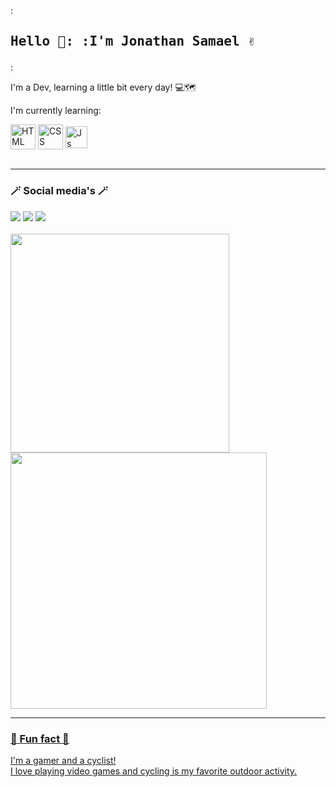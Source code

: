 :<h2><pre>Hello 🌻:
:I'm Jonathan Samael ✌️ </pre></h2> :

<p> I'm a Dev, learning a little bit every day! 💻🗺️</p>

I'm currently learning: 
<div style="display: inline_block">
  <img align="center" alt="HTML" height="40" width="40" src="https://cdn.jsdelivr.net/gh/devicons/devicon/icons/html5/html5-plain-wordmark.svg">
  <img align="center" alt="CSS" height="40" width="40" src="https://cdn.jsdelivr.net/gh/devicons/devicon/icons/css3/css3-plain-wordmark.svg">
  <img align="center" alt="Js" height="35" width="35" src="https://cdn.jsdelivr.net/gh/devicons/devicon/icons/javascript/javascript-plain.svg">  
</div><br>

***

<h3>🪄 Social media's 🪄</h3>
<div> 
 <a href="https://www.instagram.com/jonathan_samael_" target="_blank"><img src="https://img.shields.io/badge/-Instagram-%23E4405F?style=for-the-badge&logo=instagram&logoColor=white" target="_blank"></a>
 <a href="mailto:jonathansamael@gmail.com"><img src="https://img.shields.io/badge/-Gmail-%23333?style=for-the-badge&logo=gmail&logoColor=red" target="_blank"></a>
  <a href="https://www.linkedin.com/in/jonathan-amaral/" target="_blank"><img src="https://img.shields.io/badge/-LinkedIn-%230077B5?style=for-the-badge&logo=linkedin&logoColor=white" target="_blank"></a>
 </div><br>

<div>
  <a href="https://github.com/jonathansamael">
  <img width="350rem" src="https://github-readme-stats.vercel.app/api?username=jonathansamael&show_icons=true&theme=panda&include_all_commits=true&count_private=true"/>
  <img width="410rem" src="https://github-readme-stats.vercel.app/api/top-langs/?username=JonathanSamael&layout=compact&langs_count=6&theme=panda">
</div>

 ***
  
  <h3>🧩 Fun fact 🧩</h3> 
  <p>I'm a gamer and a cyclist!<br>
    I love playing video games and cycling is my favorite outdoor activity.</p>

<!--
**JonathanSamael/jonathansamael** is a ✨ _special_ ✨ repository because its `README.md` (this file) appears on your GitHub profile.

Here are some ideas to get you started:

- 🔭 I’m currently working on ...
- 🌱 I’m currently learning ...
- 👯 I’m looking to collaborate on ...
- 🤔 I’m looking for help with ...
- 💬 Ask me about ...
- 📫 How to reach me: ...
- 😄 Pronouns: ...
- ⚡ Fun fact: ...
-->
